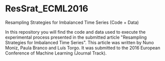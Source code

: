 # ResSrat_ECML2016
Resampling Strategies for Imbalanced Time Series (Code + Data)

In this repository you will find the code and data used to execute the experimental process presented in the submitted article "Resampling Strategies for Imbalanced Time Series". This article was written by Nuno Moniz, Paula Branco and Luís Torgo. It was submitted to the 2016 European Conference of Machine Learning (Journal Track).

